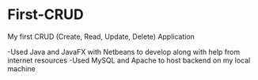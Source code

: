 # First-CRUD
My first CRUD (Create, Read, Update, Delete) Application

-Used Java and JavaFX with Netbeans to develop along with help from internet resources
-Used MySQL and Apache to host backend on my local machine
